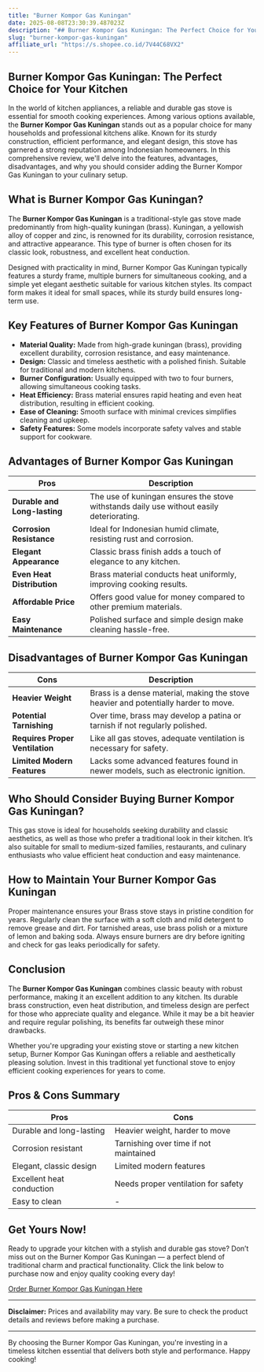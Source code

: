 ```yaml
---
title: "Burner Kompor Gas Kuningan"
date: 2025-08-08T23:30:39.487023Z
description: "## Burner Kompor Gas Kuningan: The Perfect Choice for Your Kitchen..."
slug: "burner-kompor-gas-kuningan"
affiliate_url: "https://s.shopee.co.id/7V44C68VX2"
---
```

## Burner Kompor Gas Kuningan: The Perfect Choice for Your Kitchen

In the world of kitchen appliances, a reliable and durable gas stove is essential for smooth cooking experiences. Among various options available, the **Burner Kompor Gas Kuningan** stands out as a popular choice for many households and professional kitchens alike. Known for its sturdy construction, efficient performance, and elegant design, this stove has garnered a strong reputation among Indonesian homeowners. In this comprehensive review, we'll delve into the features, advantages, disadvantages, and why you should consider adding the Burner Kompor Gas Kuningan to your culinary setup.

## What is Burner Kompor Gas Kuningan?

The **Burner Kompor Gas Kuningan** is a traditional-style gas stove made predominantly from high-quality kuningan (brass). Kuningan, a yellowish alloy of copper and zinc, is renowned for its durability, corrosion resistance, and attractive appearance. This type of burner is often chosen for its classic look, robustness, and excellent heat conduction.

Designed with practicality in mind, Burner Kompor Gas Kuningan typically features a sturdy frame, multiple burners for simultaneous cooking, and a simple yet elegant aesthetic suitable for various kitchen styles. Its compact form makes it ideal for small spaces, while its sturdy build ensures long-term use.

## Key Features of Burner Kompor Gas Kuningan

- **Material Quality:** Made from high-grade kuningan (brass), providing excellent durability, corrosion resistance, and easy maintenance.
- **Design:** Classic and timeless aesthetic with a polished finish. Suitable for traditional and modern kitchens.
- **Burner Configuration:** Usually equipped with two to four burners, allowing simultaneous cooking tasks.
- **Heat Efficiency:** Brass material ensures rapid heating and even heat distribution, resulting in efficient cooking.
- **Ease of Cleaning:** Smooth surface with minimal crevices simplifies cleaning and upkeep.
- **Safety Features:** Some models incorporate safety valves and stable support for cookware.

## Advantages of Burner Kompor Gas Kuningan

| **Pros** | **Description** |
| --- | --- |
| **Durable and Long-lasting** | The use of kuningan ensures the stove withstands daily use without easily deteriorating. |
| **Corrosion Resistance** | Ideal for Indonesian humid climate, resisting rust and corrosion. |
| **Elegant Appearance** | Classic brass finish adds a touch of elegance to any kitchen. |
| **Even Heat Distribution** | Brass material conducts heat uniformly, improving cooking results. |
| **Affordable Price** | Offers good value for money compared to other premium materials. |
| **Easy Maintenance** | Polished surface and simple design make cleaning hassle-free. |

## Disadvantages of Burner Kompor Gas Kuningan

| **Cons** | **Description** |
| --- | --- |
| **Heavier Weight** | Brass is a dense material, making the stove heavier and potentially harder to move. |
| **Potential Tarnishing** | Over time, brass may develop a patina or tarnish if not regularly polished. |
| **Requires Proper Ventilation** | Like all gas stoves, adequate ventilation is necessary for safety. |
| **Limited Modern Features** | Lacks some advanced features found in newer models, such as electronic ignition. |

## Who Should Consider Buying Burner Kompor Gas Kuningan?

This gas stove is ideal for households seeking durability and classic aesthetics, as well as those who prefer a traditional look in their kitchen. It’s also suitable for small to medium-sized families, restaurants, and culinary enthusiasts who value efficient heat conduction and easy maintenance.

## How to Maintain Your Burner Kompor Gas Kuningan

Proper maintenance ensures your Brass stove stays in pristine condition for years. Regularly clean the surface with a soft cloth and mild detergent to remove grease and dirt. For tarnished areas, use brass polish or a mixture of lemon and baking soda. Always ensure burners are dry before igniting and check for gas leaks periodically for safety.

## Conclusion

The **Burner Kompor Gas Kuningan** combines classic beauty with robust performance, making it an excellent addition to any kitchen. Its durable brass construction, even heat distribution, and timeless design are perfect for those who appreciate quality and elegance. While it may be a bit heavier and require regular polishing, its benefits far outweigh these minor drawbacks.

Whether you're upgrading your existing stove or starting a new kitchen setup, Burner Kompor Gas Kuningan offers a reliable and aesthetically pleasing solution. Invest in this traditional yet functional stove to enjoy efficient cooking experiences for years to come.

## Pros & Cons Summary

| **Pros** | **Cons** |
| --- | --- |
| Durable and long-lasting | Heavier weight, harder to move |
| Corrosion resistant | Tarnishing over time if not maintained |
| Elegant, classic design | Limited modern features |
| Excellent heat conduction | Needs proper ventilation for safety |
| Easy to clean | - |

## Get Yours Now!

Ready to upgrade your kitchen with a stylish and durable gas stove? Don’t miss out on the Burner Kompor Gas Kuningan — a perfect blend of traditional charm and practical functionality. Click the link below to purchase now and enjoy quality cooking every day!

[Order Burner Kompor Gas Kuningan Here](https://s.shopee.co.id/7V44C68VX2)

---

**Disclaimer:** Prices and availability may vary. Be sure to check the product details and reviews before making a purchase.

---

By choosing the Burner Kompor Gas Kuningan, you're investing in a timeless kitchen essential that delivers both style and performance. Happy cooking!